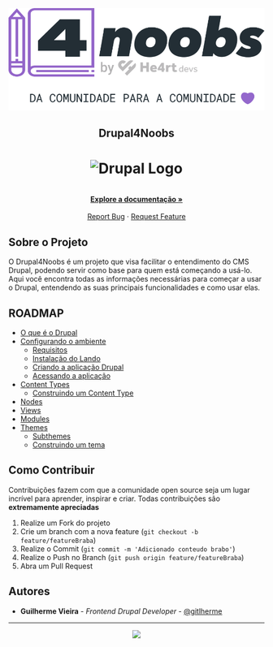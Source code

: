 <!-- Logo 4noobs -->

<p align="center">
  <a href="https://github.com/he4rt/4noobs" target="_blank">
    <img src="https://raw.githubusercontent.com/he4rt/4noobs/master/.github/footer_4noobs.svg">
  </a>
</p>

<!-- Title -->

<p align="center">
  <h2 align="center">Drupal4Noobs</h2>

  <h1 align="center"><img src="https://www.drupal.org/files/cta/graphic/Wordmark2_white_RGB.svg" alt="Drupal Logo" width="220"></h1>
  
  <p align="center">
    <br />
    <a href="#ROADMAP"><strong>Explore a documentação »</strong></a>
    <br />
    <br />
    <a href="link-para-abrir-issue">Report Bug</a>
    ·
    <a href="link-para-abrir-issue">Request Feature</a>
  </p>
</p>
    
 <!-- ABOUT THE PROJECT -->

## Sobre o Projeto
O Drupal4Noobs é um projeto que visa facilitar o entendimento do CMS Drupal, podendo servir como base para quem está começando a usá-lo. Aqui você encontra todas as informações necessárias para começar a usar o Drupal, entendendo as suas principais funcionalidades e como usar elas.

<!-- ROADMAP OF PROJECT -->

## ROADMAP

- [O que é o Drupal](/content/o-que-e-drupal.md)
- [Configurando o ambiente](/content/ambiente.md)
  - [Requisitos](/content/ambiente.md#requisitos)
  - [Instalação do Lando](/content/ambiente.md#instalacao-do-lando)
  - [Criando a aplicação Drupal](/content/ambiente.md#criando-a-aplicacao-drupal)
  - [Acessando a aplicação](/content/ambiente.md#acessando-a-aplicacao)
- [Content Types](/content/content-types.md)
  - [Construindo um Content Type](/content/content-types.md#construindo-um-content-type)
- [Nodes](/content/nodes.md)
- [Views](/content/views.md)
- [Modules](/content/modules.md)
- [Themes](/content/themes.md)
  - [Subthemes](/content/themes.md#subthemes)
  - [Construindo um tema](/content/themes.md#construindo-um-tema)

<!-- CONTRIBUTING -->
## Como Contribuir

Contribuições fazem com que a comunidade open source seja um lugar incrível para aprender, inspirar e criar. Todas contribuições
são **extremamente apreciadas**

1. Realize um Fork do projeto
2. Crie um branch com a nova feature (`git checkout -b feature/featureBraba`)
3. Realize o Commit (`git commit -m 'Adicionado conteudo brabo'`)
4. Realize o Push no Branch (`git push origin feature/featureBraba`)
5. Abra um Pull Request

## Autores

- **Guilherme Vieira** - _Frontend Drupal Developer_ - [@gitlherme](https://github.com/gitlherme)

---

<p align="center">
  <a href="https://github.com/he4rt/4noobs" target="_blank">
    <img src="https://raw.githubusercontent.com/gitlherme/4noobs/master/.github/footer_4noobs.svg" width="380">
  </a>
</p>
